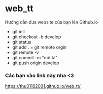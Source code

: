 # web_tt
Hướng dẫn đưa website của bạn lên Github.io
- git init
- git checkout -b develop
- git status
- git add .
= git remote orgin
- git remote -v
- git commit -m "mô tả"
- git push origin develop


### Các bạn vào link này nha <3
https://thu01102001.github.io/web_tt/
